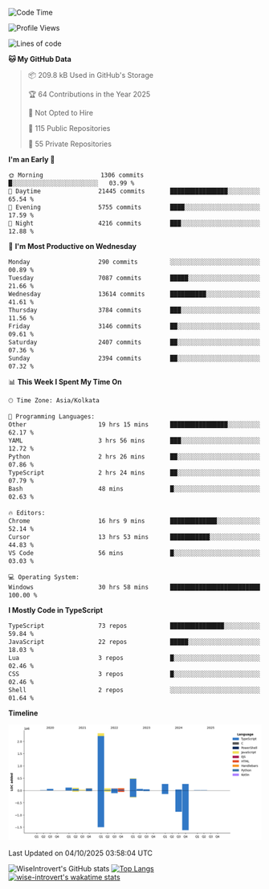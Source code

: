 <!--START_SECTION:waka-->
![Code Time](http://img.shields.io/badge/Code%20Time-4%2C351%20hrs%207%20mins-blue)

![Profile Views](http://img.shields.io/badge/Profile%20Views-7-blue)

![Lines of code](https://img.shields.io/badge/From%20Hello%20World%20I%27ve%20Written-4.2%20million%20lines%20of%20code-blue)

**🐱 My GitHub Data** 

> 📦 209.8 kB Used in GitHub's Storage 
 > 
> 🏆 64 Contributions in the Year 2025
 > 
> 🚫 Not Opted to Hire
 > 
> 📜 115 Public Repositories 
 > 
> 🔑 55 Private Repositories 
 > 
**I'm an Early 🐤** 

```text
🌞 Morning                1306 commits        █░░░░░░░░░░░░░░░░░░░░░░░░   03.99 % 
🌆 Daytime                21445 commits       ████████████████░░░░░░░░░   65.54 % 
🌃 Evening                5755 commits        ████░░░░░░░░░░░░░░░░░░░░░   17.59 % 
🌙 Night                  4216 commits        ███░░░░░░░░░░░░░░░░░░░░░░   12.88 % 
```
📅 **I'm Most Productive on Wednesday** 

```text
Monday                   290 commits         ░░░░░░░░░░░░░░░░░░░░░░░░░   00.89 % 
Tuesday                  7087 commits        █████░░░░░░░░░░░░░░░░░░░░   21.66 % 
Wednesday                13614 commits       ██████████░░░░░░░░░░░░░░░   41.61 % 
Thursday                 3784 commits        ███░░░░░░░░░░░░░░░░░░░░░░   11.56 % 
Friday                   3146 commits        ██░░░░░░░░░░░░░░░░░░░░░░░   09.61 % 
Saturday                 2407 commits        ██░░░░░░░░░░░░░░░░░░░░░░░   07.36 % 
Sunday                   2394 commits        ██░░░░░░░░░░░░░░░░░░░░░░░   07.32 % 
```


📊 **This Week I Spent My Time On** 

```text
🕑︎ Time Zone: Asia/Kolkata

💬 Programming Languages: 
Other                    19 hrs 15 mins      ████████████████░░░░░░░░░   62.17 % 
YAML                     3 hrs 56 mins       ███░░░░░░░░░░░░░░░░░░░░░░   12.72 % 
Python                   2 hrs 26 mins       ██░░░░░░░░░░░░░░░░░░░░░░░   07.86 % 
TypeScript               2 hrs 24 mins       ██░░░░░░░░░░░░░░░░░░░░░░░   07.79 % 
Bash                     48 mins             █░░░░░░░░░░░░░░░░░░░░░░░░   02.63 % 

🔥 Editors: 
Chrome                   16 hrs 9 mins       █████████████░░░░░░░░░░░░   52.14 % 
Cursor                   13 hrs 53 mins      ███████████░░░░░░░░░░░░░░   44.83 % 
VS Code                  56 mins             █░░░░░░░░░░░░░░░░░░░░░░░░   03.03 % 

💻 Operating System: 
Windows                  30 hrs 58 mins      █████████████████████████   100.00 % 
```

**I Mostly Code in TypeScript** 

```text
TypeScript               73 repos            ███████████████░░░░░░░░░░   59.84 % 
JavaScript               22 repos            █████░░░░░░░░░░░░░░░░░░░░   18.03 % 
Lua                      3 repos             █░░░░░░░░░░░░░░░░░░░░░░░░   02.46 % 
CSS                      3 repos             █░░░░░░░░░░░░░░░░░░░░░░░░   02.46 % 
Shell                    2 repos             ░░░░░░░░░░░░░░░░░░░░░░░░░   01.64 % 
```



**Timeline**

![Lines of Code chart](https://raw.githubusercontent.com/wise-introvert/wise-introvert/master/assets/bar_graph.png)


 Last Updated on 04/10/2025 03:58:04 UTC
<!--END_SECTION:waka-->

![WiseIntrovert's GitHub stats](https://github-readme-stats.vercel.app/api?username=wise-introvert&count_private=true&show_icons=true)
[![Top Langs](https://github-readme-stats.vercel.app/api/top-langs/?username=wise-introvert&langs_count=10)](https://github.com/anuraghazra/github-readme-stats)
[![wise-introvert's wakatime stats](https://github-readme-stats.vercel.app/api/wakatime?username=wiseintrovert)](https://github.com/anuraghazra/github-readme-stats)

